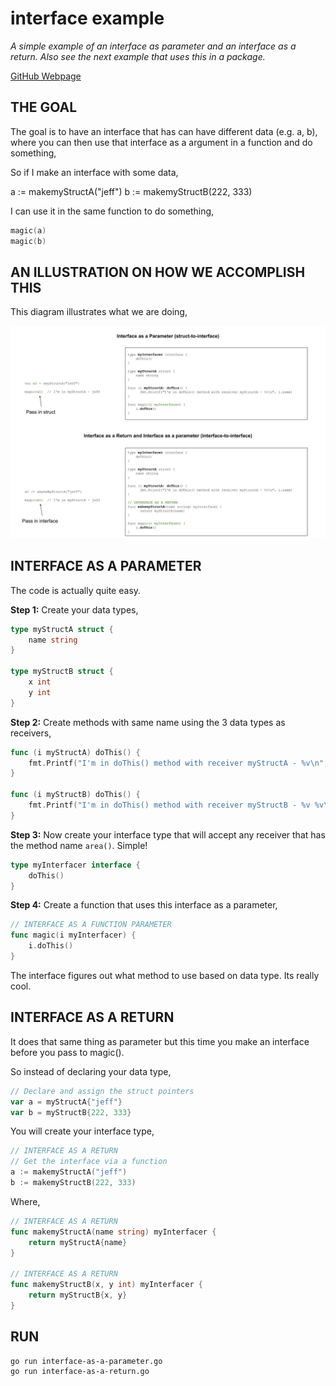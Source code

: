 # interface example

_A simple example of an interface as parameter and an interface as a return.
Also see the next example that uses this in a package._

[GitHub Webpage](https://jeffdecola.github.io/my-go-examples/)

## THE GOAL

The goal is to have an interface that has can have
different data (e.g. a, b), where you can then use that interface
as a argument in a function and do something,

So if I make an interface with some data,

a := makemyStructA("jeff")
b := makemyStructB(222, 333)

I can use it in the same function to do something,

```go
magic(a)
magic(b)
```

## AN ILLUSTRATION ON HOW WE ACCOMPLISH THIS

This diagram illustrates what we are doing,

![IMAGE - pointers1 - IMAGE](../../../docs/pics/interface-example.jpg)

## INTERFACE AS A PARAMETER

The code is actually quite easy.

**Step 1:** Create your data types,

```go
type myStructA struct {
    name string
}

type myStructB struct {
    x int
    y int
}
```

**Step 2:** Create methods with same name using the 3 data types as receivers,

```go
func (i myStructA) doThis() {
    fmt.Printf("I'm in doThis() method with receiver myStructA - %v\n", i.name)
}

func (i myStructB) doThis() {
    fmt.Printf("I'm in doThis() method with receiver myStructB - %v %v\n", i.x, i.y)
}
```

**Step 3:** Now create your interface type that will accept any receiver that has
the method name `area()`.  Simple!

```go
type myInterfacer interface {
    doThis()
}
```

**Step 4:** Create a function that uses this interface as a parameter,

```go
// INTERFACE AS A FUNCTION PARAMETER
func magic(i myInterfacer) {
    i.doThis()
}
```

The interface figures out what method to use based on data type.
Its really cool.

## INTERFACE AS A RETURN

It does that same thing as parameter but this time you make an
interface before you pass to magic().

So instead of declaring your data type,

```go
// Declare and assign the struct pointers
var a = myStructA{"jeff"}
var b = myStructB{222, 333}
```

You will create your interface type,

```go
// INTERFACE AS A RETURN
// Get the interface via a function
a := makemyStructA("jeff")
b := makemyStructB(222, 333)
```

Where,

```go
// INTERFACE AS A RETURN
func makemyStructA(name string) myInterfacer {
    return myStructA{name}
}

// INTERFACE AS A RETURN
func makemyStructB(x, y int) myInterfacer {
    return myStructB{x, y}
}
```

## RUN

```bash
go run interface-as-a-parameter.go
go run interface-as-a-return.go
```
